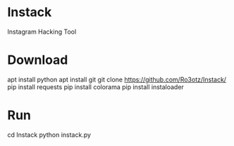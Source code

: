 # Instack
Instagram Hacking Tool
# Download
apt install python
apt install git
git clone https://github.com/Ro3otz/Instack/
pip install requests
pip install colorama
pip install instaloader
# Run
cd Instack
python instack.py
